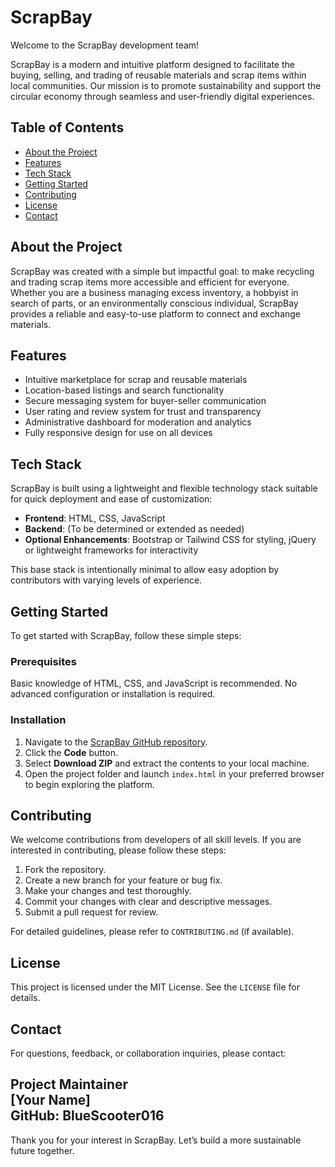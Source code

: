 # ScrapBay

Welcome to the ScrapBay development team!

ScrapBay is a modern and intuitive platform designed to facilitate the buying, selling, and trading of reusable materials and scrap items within local communities. Our mission is to promote sustainability and support the circular economy through seamless and user-friendly digital experiences.

## Table of Contents

- [About the Project](#about-the-project)
- [Features](#features)
- [Tech Stack](#tech-stack)
- [Getting Started](#getting-started)
- [Contributing](#contributing)
- [License](#license)
- [Contact](#contact)

## About the Project

ScrapBay was created with a simple but impactful goal: to make recycling and trading scrap items more accessible and efficient for everyone. Whether you are a business managing excess inventory, a hobbyist in search of parts, or an environmentally conscious individual, ScrapBay provides a reliable and easy-to-use platform to connect and exchange materials.

## Features

- Intuitive marketplace for scrap and reusable materials
- Location-based listings and search functionality
- Secure messaging system for buyer-seller communication
- User rating and review system for trust and transparency
- Administrative dashboard for moderation and analytics
- Fully responsive design for use on all devices

## Tech Stack

ScrapBay is built using a lightweight and flexible technology stack suitable for quick deployment and ease of customization:

- **Frontend**: HTML, CSS, JavaScript
- **Backend**: (To be determined or extended as needed)
- **Optional Enhancements**: Bootstrap or Tailwind CSS for styling, jQuery or lightweight frameworks for interactivity

This base stack is intentionally minimal to allow easy adoption by contributors with varying levels of experience.

## Getting Started

To get started with ScrapBay, follow these simple steps:

### Prerequisites

Basic knowledge of HTML, CSS, and JavaScript is recommended. No advanced configuration or installation is required.

### Installation

1. Navigate to the [ScrapBay GitHub repository](https://github.com/your-username/ScrapBay).
2. Click the **Code** button.
3. Select **Download ZIP** and extract the contents to your local machine.
4. Open the project folder and launch `index.html` in your preferred browser to begin exploring the platform.

## Contributing

We welcome contributions from developers of all skill levels. If you are interested in contributing, please follow these steps:

1. Fork the repository.
2. Create a new branch for your feature or bug fix.
3. Make your changes and test thoroughly.
4. Commit your changes with clear and descriptive messages.
5. Submit a pull request for review.

For detailed guidelines, please refer to `CONTRIBUTING.md` (if available).

## License

This project is licensed under the MIT License. See the `LICENSE` file for details.

## Contact

For questions, feedback, or collaboration inquiries, please contact:

**Project Maintainer**  
[Your Name]  
GitHub: BlueScooter016
---

Thank you for your interest in ScrapBay. Let’s build a more sustainable future together.
